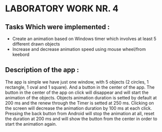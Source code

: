 # LABORATORY WORK NR. 4
## Tasks Which were implemented : 
* Create an animation based on Windows timer which involves at least 5 different drawn objects
* Increase and decrease animation speed using mouse wheel/from keebord

## Description of the app : 
The app is simple we have just one window, with 5 objects (2 circles, 1 rectangle, 1 oval and 1 square). And a button in the center of the app. The button in the center of the app on click will disappear and will start the animation of the objects. Objects animation duration is setted by default at 200 ms and the renew through the Timer is setted at 250 ms. Clicking on the screen will decrease the animation duration by 100 ms at each click. Pressing the back button from Android will stop the animation at all, reset the duration at 200 ms and will show the button from the center in order to start the animation again.

